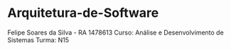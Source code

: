 # Arquitetura-de-Software

Felipe Soares da Silva - RA 1478613
Curso: Análise e Desenvolvimento de Sistemas
Turma: N15